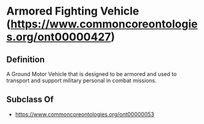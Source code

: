 # Armored Fighting Vehicle (https://www.commoncoreontologies.org/ont00000427)

## Definition
A Ground Motor Vehicle that is designed to be armored and used to transport and support military personal in combat missions.

## Subclass Of
- https://www.commoncoreontologies.org/ont00000053

